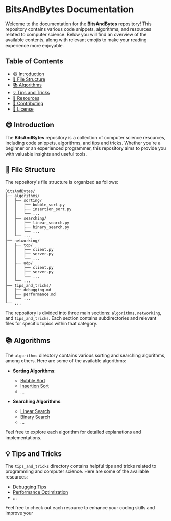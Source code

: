 # BitsAndBytes Documentation

Welcome to the documentation for the **BitsAndBytes** repository! This repository contains various code snippets, algorithms, and resources related to computer science. Below you will find an overview of the available contents, along with relevant emojis to make your reading experience more enjoyable.

## Table of Contents

- [😄 Introduction](#-introduction)
- [📁 File Structure](#-file-structure)
- [📚 Algorithms](#-algorithms)
- [💡 Tips and Tricks](#-tips-and-tricks)
- [📖 Resources](#-resources)
- [🤝 Contributing](#-contributing)
- [📜 License](#-license)

## 😄 Introduction

The **BitsAndBytes** repository is a collection of computer science resources, including code snippets, algorithms, and tips and tricks. Whether you're a beginner or an experienced programmer, this repository aims to provide you with valuable insights and useful tools.

## 📁 File Structure

The repository's file structure is organized as follows:

```
BitsAndBytes/
├── algorithms/
│   ├── sorting/
│   │   ├── bubble_sort.py
│   │   ├── insertion_sort.py
│   │   └── ...
│   ├── searching/
│   │   ├── linear_search.py
│   │   ├── binary_search.py
│   │   └── ...
│   └── ...
├── networking/
│   ├── tcp/
│   │   ├── client.py
│   │   ├── server.py
│   │   └── ...
│   ├── udp/
│   │   ├── client.py
│   │   ├── server.py
│   │   └── ...
│   └── ...
├── tips_and_tricks/
│   ├── debugging.md
│   ├── performance.md
│   └── ...
└── ...
```

The repository is divided into three main sections: `algorithms`, `networking`, and `tips_and_tricks`. Each section contains subdirectories and relevant files for specific topics within that category.

## 📚 Algorithms

The `algorithms` directory contains various sorting and searching algorithms, among others. Here are some of the available algorithms:

- **Sorting Algorithms**:
  - [Bubble Sort](algorithms/sorting/bubble_sort.py)
  - [Insertion Sort](algorithms/sorting/insertion_sort.py)
  - ...

- **Searching Algorithms**:
  - [Linear Search](algorithms/searching/linear_search.py)
  - [Binary Search](algorithms/searching/binary_search.py)
  - ...

Feel free to explore each algorithm for detailed explanations and implementations.

## 💡 Tips and Tricks

The `tips_and_tricks` directory contains helpful tips and tricks related to programming and computer science. Here are some of the available resources:

- [Debugging Tips](tips_and_tricks/debugging.md)
- [Performance Optimization](tips_and_tricks/performance.md)
- ...

Feel free to check out each resource to enhance your coding skills and improve your
